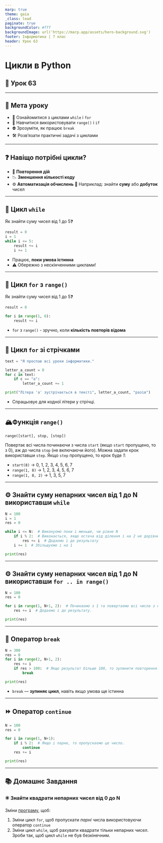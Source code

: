 ```yaml
---
marp: true
theme: gaia
_class: lead
paginate: true
backgroundColor: #fff
backgroundImage: url('https://marp.app/assets/hero-background.svg')
footer: Інформатика | 7 клас
header: Урок 63
---
```


# **Цикли в Python**

## 🧐 Урок **63**

---

## 🎯 Мета уроку

- 🧩 Ознайомитися з циклами `while` і `for`
- 🔢 Навчитися використовувати `range()` і `if`
- ⛔ Зрозуміти, як працює `break`
- 🛠️ Розв’язати практичні задачі з циклами

---

## ❓ Навіщо потрібні цикли?

- 🔄 **Повторення дій**
- 📉 **Зменшення кількості коду**
- ⚙️ **Автоматизація обчислень**
🧮 Наприклад: знайти **суму** або **добуток** чисел

---

## 🔵 Цикл `while`

Як знайти суму чисел від 1 до 5❓

```python
result = 0
i = 1
while i <= 5:
    result += i
    i += 1
```

- Працює, **поки умова істинна**
- ⚠️ Обережно з нескінченними циклами!

---

## 🔷 Цикл `for` з `range()`

Як знайти суму чисел від 1 до 5❓

```python
result = 0

for i in range(1, 6):
    result += i
```

- `for` з `range()` - зручно, коли **кількість повторів відома**

---

## 🔷 Цикл `for` зі стрічками

```python
text = "Я проспав всі уроки інформатики."

letter_a_count = 0
for c in text:
    if c == "а":
        letter_a_count += 1

print("Літера 'а' зустрічається в тексті", letter_a_count, "разів")
```

- Спрацьовує для кодної літери у стрічці.

---

## 🏔️Функція `range()`

`range([start], stop, [step])`

Повертає всі числа починаючи з числа `start` (якщо `start` пропущено, то з 0), аж до числа `stop` (не включаючи його). Можна задати крок використавши `step`. Якщо `step` пропущено, то крок буде *1*:

- `start(8)` → 0, 1, 2, 3, 4, 5, 6, 7
- `range(1, 8)` → 1, 2, 3, 4, 5, 6, 7
- `range(1, 8, 2)` → 1, 3, 5, 7

---

## ⚙️ Знайти суму непарних чисел від 1 до N використавши `while`

```python
N = 100
i = 1
res = 0

while i <= N:  # Виконуємо поки i меньше, чи рівне N
    if i % 2:  # Виконається, якщо остача від ділення і на 2 не дорівнює 0
        res += i  # Додаємо і до результату
    i += 1  # Збільшуємо і на 1

print(res)
```

---

## ⚙️ Знайти суму непарних чисел від 1 до N використавши `for .. in range()`

```python
N = 100
res = 0

for i in range(1, N+1, 2):  # Починаємо з 1 та повертаємо всі числа з кроком 2.
    res += i  # Додаємо і до результату.

print(res)
```

---

## 🛑 Оператор `break`

```python
N = 300
res = 0
for i in range(2, N+1, 2):
    res += i
    if res > 100:  # Якщо результат більше 100, то зупинити повторення.
        break

print(res)
```

- `break` — **зупиняє цикл**, навіть якщо умова ще істинна

---

## ⏩ Оператор `continue`

```python
N = 100
res = 0

for i in range(1, N+1):
    if i % 2:  # Якщо і парне, то пропускаємо це число.
        continue
    res += i

print(res)
```

---

## 📚 Домашнє Завдання

### ✳️ Знайти **квадрати непарних** чисел від 0 до N

Зміни [програму](https://www.onlineide.pro/playground/share/57d05b5e-d621-4b35-afbd-65e99f6ec629), щоб:

1. Зміни цикл `for`, щоб пропускати *парні* числа використовуючи оператор `continue`
2. Зміни цикл `while`, щоб рахувати квадрати тільки непарних чисел. Зроби так, щоб цикл `while` не був безкінечним.
